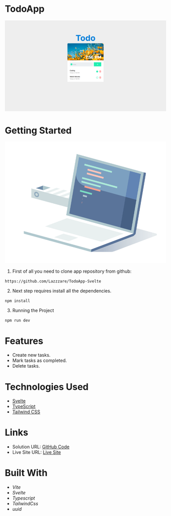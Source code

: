 # TodoApp

  <img src="/src/assets/background.PNG" alt="First Image">

# Getting Started

![.gif](/src/assets/gif.gif)

1. First of all you need to clone app repository from github:

```
https://github.com/Lazzzare/TodoApp-Svelte
```

2. Next step requires install all the dependencies.

```
npm install
```

3. Running the Project

```
npm run dev
```

# Features

- Create new tasks.
- Mark tasks as completed.
- Delete tasks.

# Technologies Used

- [Svelte](https://svelte.dev/)
- [TypeScript](https://www.typescriptlang.org/)
- [Tailwind CSS](https://tailwindcss.com/)

# Links

- Solution URL: [GitHub Code](https://github.com/Lazzzare/TodoApp-React)
- Live Site URL: [Live Site](https://todo-app-react-kappa-three.vercel.app/)

# Built With

- _Vite_
- _Svelte_
- _Typescript_
- _TailwindCss_
- _uuid_
